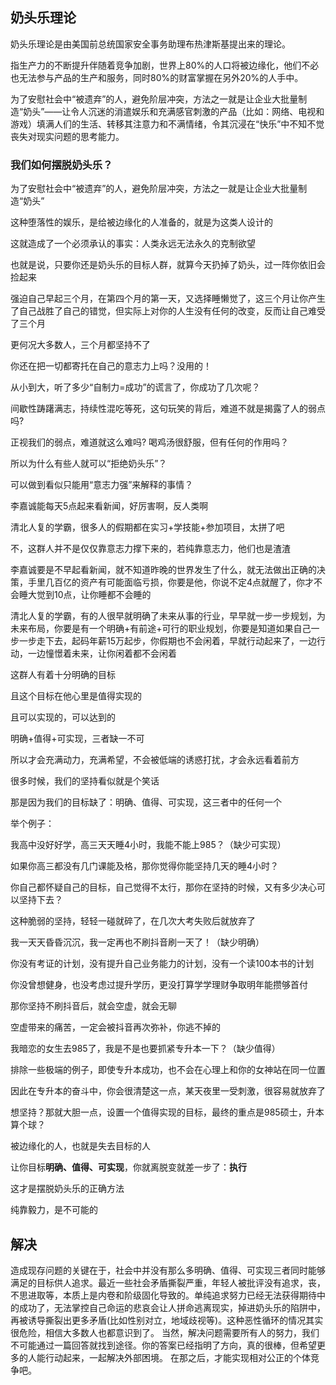 ## 奶头乐理论

奶头乐理论是由美国前总统国家安全事务助理布热津斯基提出来的理论。

指生产力的不断提升伴随着竞争加剧，世界上80%的人口将被边缘化，他们不必也无法参与产品的生产和服务，同时80%的财富掌握在另外20%的人手中。

为了安慰社会中“被遗弃”的人，避免阶层冲突，方法之一就是让企业大批量制造“奶头”——让令人沉迷的消遣娱乐和充满感官刺激的产品（比如：网络、电视和游戏）填满人们的生活、转移其注意力和不满情绪，令其沉浸在“快乐”中不知不觉丧失对现实问题的思考能力。

### 我们如何摆脱奶头乐？

为了安慰社会中“被遗弃”的人，避免阶层冲突，方法之一就是让企业大批量制造“奶头”

这种堕落性的娱乐，是给被边缘化的人准备的，就是为这类人设计的

这就造成了一个必须承认的事实：人类永远无法永久的克制欲望

也就是说，只要你还是奶头乐的目标人群，就算今天扔掉了奶头，过一阵你依旧会捡起来

强迫自己早起三个月，在第四个月的第一天，又选择睡懒觉了，这三个月让你产生了自己战胜了自己的错觉，但实际上对你的人生没有任何的改变，反而让自己难受了三个月

更何况大多数人，三个月都坚持不了

你还在把一切都寄托在自己的意志力上吗？没用的！

从小到大，听了多少“自制力=成功”的谎言了，你成功了几次呢？

间歇性踌躇满志，持续性混吃等死，这句玩笑的背后，难道不就是揭露了人的弱点吗?

正视我们的弱点，难道就这么难吗? 喝鸡汤很舒服，但有任何的作用吗？

所以为什么有些人就可以“拒绝奶头乐”？

可以做到看似只能用“意志力强”来解释的事情？

李嘉诚能每天5点起来看新闻，好厉害啊，反人类啊

清北人复的学霸，很多人的假期都在实习+学技能+参加项目，太拼了吧

不，这群人并不是仅仅靠意志力撑下来的，若纯靠意志力，他们也是渣渣

李嘉诚要是不早起看新闻，就不知道昨晚的世界发生了什么，就无法做出正确的决策，手里几百亿的资产有可能面临亏损，你要是他，你说不定4点就醒了，你才不会睡大觉到10点，让你睡都不会睡的

清北人复的学霸，有的人很早就明确了未来从事的行业，早早就一步一步规划，为未来布局，你要是有一个明确+有前途+可行的职业规划，你要是知道如果自己一步一步走下去，起码年薪15万起步，你假期也不会闲着，早就行动起来了，一边行动，一边憧憬着未来，让你闲着都不会闲着

这群人有着十分明确的目标

且这个目标在他心里是值得实现的

且可以实现的，可以达到的

明确+值得+可实现，三者缺一不可

所以才会充满动力，充满希望，不会被低端的诱惑打扰，才会永远看着前方

很多时候，我们的坚持看似就是个笑话

那是因为我们的目标缺了：明确、值得、可实现，这三者中的任何一个

举个例子：

我高中没好好学，高三天天睡4小时，我能不能上985？（缺少可实现）

如果你高三都没有几门课能及格，那你觉得你能坚持几天的睡4小时？

你自己都怀疑自己的目标，自己觉得不太行，那你在坚持的时候，又有多少决心可以坚持下去？

这种脆弱的坚持，轻轻一碰就碎了，在几次大考失败后就放弃了

我一天天昏昏沉沉，我一定再也不刷抖音刷一天了！（缺少明确）

你没有考证的计划，没有提升自己业务能力的计划，没有一个读100本书的计划

你没曾想健身，也没考虑过提升学历，更没打算学学理财争取明年能攒够首付

那你坚持不刷抖音后，就会空虚，就会无聊

空虚带来的痛苦，一定会被抖音再次弥补，你逃不掉的

我暗恋的女生去985了，我是不是也要抓紧专升本一下？（缺少值得）

排除一些极端的例子，即使专升本成功，也不会在心理上和你的女神站在同一位置

因此在专升本的奋斗中，你会很清楚这一点，某天夜里一受刺激，很容易就放弃了

想坚持？那就大胆一点，设置一个值得实现的目标，最终的重点是985硕士，升本算个球？

被边缘化的人，也就是失去目标的人

让你目标**明确、值得、可实现**，你就离脱变就差一步了：**执行**

这才是摆脱奶头乐的正确方法

纯靠毅力，是不可能的

## 解决

造成现存问题的关键在于，社会中并没有那么多明确、值得、可实现三者同时能够满足的目标供人追求。最近一些社会矛盾撕裂严重，年轻人被批评没有追求，丧，不思进取等，本质上是内卷和阶级固化导致的。单纯追求努力已经无法获得期待中的成功了，无法掌控自己命运的悲哀会让人拼命逃离现实，掉进奶头乐的陷阱中，再被诱导撕裂出更多矛盾(比如性别对立，地域歧视等)。这种恶性循环的情况其实很危险，相信大多数人也都意识到了。
当然，解决问题需要所有人的努力，我们不可能通过一篇回答就找到途径。你的答案已经指明了方向，真的很棒，但希望更多的人能行动起来，一起解决外部困境。
在那之后，才能实现相对公正的个体竞争吧。
